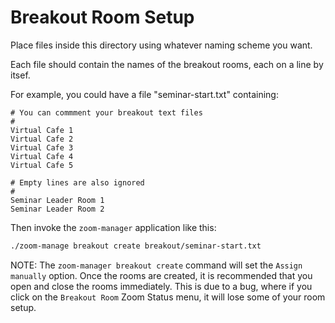 # Breakout Room Setup

Place files inside this directory using whatever naming scheme you want.

Each file should contain the names of the breakout rooms, each on a line by itsef.

For example, you could have a file "seminar-start.txt" containing:

```text
# You can commment your breakout text files
#
Virtual Cafe 1
Virtual Cafe 2
Virtual Cafe 3
Virtual Cafe 4
Virtual Cafe 5

# Empty lines are also ignored
#
Seminar Leader Room 1
Seminar Leader Room 2
```

Then invoke the `zoom-manager` application like this:

```bash
./zoom-manage breakout create breakout/seminar-start.txt
```

NOTE: The `zoom-manager breakout create` command will set the
`Assign manually` option. Once the rooms are created, it is
recommended that you open and close the rooms immediately. This
is due to a bug, where if you click on the `Breakout Room` Zoom
Status menu, it will lose some of your room setup.

